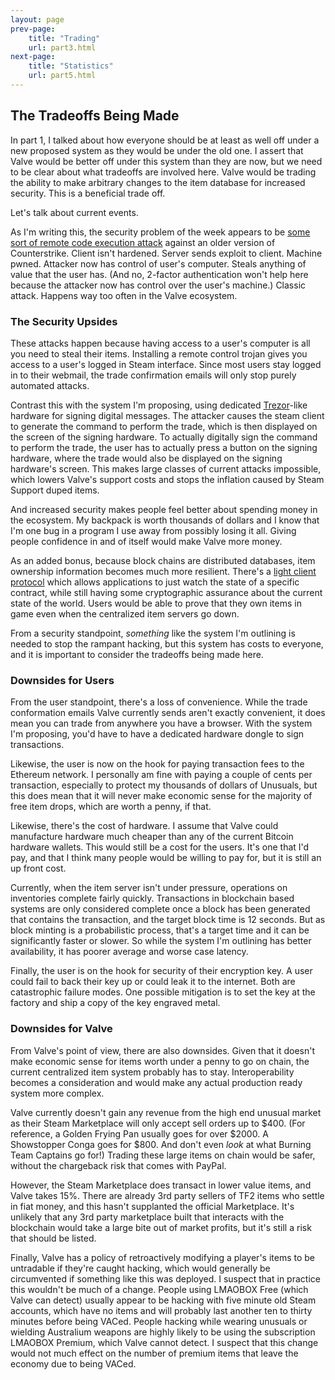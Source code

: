 ```yaml
---
layout: page
prev-page:
    title: "Trading"
    url: part3.html
next-page:
    title: "Statistics"
    url: part5.html
---
```


The Tradeoffs Being Made
------------------------

In part 1, I talked about how everyone should be at least as well off under a new proposed system as they would be under the old one. I assert that Valve would be better off under this system than they are now, but we need to be clear about what tradeoffs are involved here. Valve would be trading the ability to make arbitrary changes to the item database for increased security. This is a beneficial trade off.

Let's talk about current events.

As I'm writing this, the security problem of the week appears to be [some sort of remote code execution attack][cssrc] against an older version of Counterstrike. Client isn't hardened. Server sends exploit to client. Machine pwned. Attacker now has control of user's computer. Steals anything of value that the user has. (And no, 2-factor authentication won't help here because the attacker now has control over the user's machine.) Classic attack. Happens way too often in the Valve ecosystem.

### The Security Upsides

These attacks happen because having access to a user's computer is all you need to steal their items. Installing a remote control trojan gives you access to a user's logged in Steam interface. Since most users stay logged in to their webmail, the trade confirmation emails will only stop purely automated attacks.

Contrast this with the system I'm proposing, using dedicated [Trezor][trezor]-like hardware for signing digital messages. 
The attacker causes the steam client to generate the command to perform the trade, which is then displayed on the screen of the signing hardware. To actually digitally sign the command to perform the trade, the user has to actually press a button on the signing hardware, where the trade would also be displayed on the signing hardware's screen. This makes large classes of current attacks impossible, which lowers Valve's support costs and stops the inflation caused by Steam Support duped items.

And increased security makes people feel better about spending money in the ecosystem. My backpack is worth thousands of dollars and I know that I'm one bug in a program I use away from possibly losing it all. Giving people confidence in and of itself would make Valve more money.

As an added bonus, because block chains are distributed databases, item ownership information becomes much more resilient. There's a [light client protocol][light] which allows applications to just watch the state of a specific contract, while still having some cryptographic assurance about the current state of the world. Users would be able to prove that they own items in game even when the centralized item servers go down.

From a security standpoint, _something_ like the system I'm outlining is needed to stop the rampant hacking, but this system has costs to everyone, and it is important to consider the tradeoffs being made here.

### Downsides for Users

From the user standpoint, there's a loss of convenience. While the trade conformation emails Valve currently sends aren't exactly convenient, it does mean you can trade from anywhere you have a browser. With the system I'm proposing, you'd have to have a dedicated hardware dongle to sign transactions.

Likewise, the user is now on the hook for paying transaction fees to the Ethereum network. I personally am fine with paying a couple of cents per transaction, especially to protect my thousands of dollars of Unusuals, but this does mean that it will never make economic sense for the majority of free item drops, which are worth a penny, if that.

Likewise, there's the cost of hardware. I assume that Valve could manufacture hardware much cheaper than any of the current Bitcoin hardware wallets. This would still be a cost for the users. It's one that I'd pay, and that I think many people would be willing to pay for, but it is still an up front cost.

Currently, when the item server isn't under pressure, operations on inventories complete fairly quickly. Transactions in blockchain based systems are only considered complete once a block has been generated that contains the transaction, and the target block time is 12 seconds. But as block minting is a probabilistic process, that's a target time and it can be significantly faster or slower. So while the system I'm outlining has better availability, it has poorer average and worse case latency.

Finally, the user is on the hook for security of their encryption key. A user could fail to back their key up or could leak it to the internet. Both are catastrophic failure modes. One possible mitigation is to set the key at the factory and ship a copy of the key engraved metal.

### Downsides for Valve

From Valve's point of view, there are also downsides. Given that it doesn't make economic sense for items worth under a penny to go on chain, the current centralized item system probably has to stay. Interoperability becomes a consideration and would make any actual production ready system more complex.

Valve currently doesn't gain any revenue from the high end unusual market as their Steam Marketplace will only accept sell orders up to $400. (For reference, a Golden Frying Pan usually goes for over $2000. A Showstopper Conga goes for $800. And don't even _look_ at what Burning Team Captains go for!) Trading these large items on chain would be safer, without the chargeback risk that comes with PayPal.

However, the Steam Marketplace does transact in lower value items, and Valve takes 15%. There are already 3rd party sellers of TF2 items who settle in fiat money, and this hasn't supplanted the official Marketplace. It's unlikely that any 3rd party marketplace built that interacts with the blockchain would take a large bite out of market profits, but it's still a risk that should be listed.

Finally, Valve has a policy of retroactively modifying a player's items to be untradable if they're caught hacking, which would generally be circumvented if something like this was deployed. I suspect that in practice this wouldn't be much of a change. People using LMAOBOX Free (which Valve can detect) usually appear to be hacking with five minute old Steam accounts, which have no items and will probably last another ten to thirty minutes before being VACed. People hacking while wearing unusuals or wielding Australium weapons are highly likely to be using the subscription LMAOBOX Premium, which Valve cannot detect. I suspect that this change would not much effect on the number of premium items that leave the economy due to being VACed.

[cssrc]: https://www.reddit.com/r/GlobalOffensive/comments/3jpyhh/do_not_join_unkown_cs_source_servers_via_ip/
[trezor]: https://www.bitcointrezor.com/
[light]: https://github.com/ethereum/wiki/wiki/Light-client-protocol

